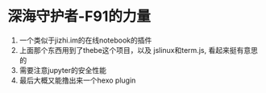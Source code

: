 深海守护者-F91的力量
===========


1. 一个类似于jizhi.im的在线notebook的插件
2. 上面那个东西用到了thebe这个项目，以及  jslinux和term.js, 看起来挺有意思的
3. 需要注意jupyter的安全性能
4. 最后大概又能撸出来一个hexo plugin
